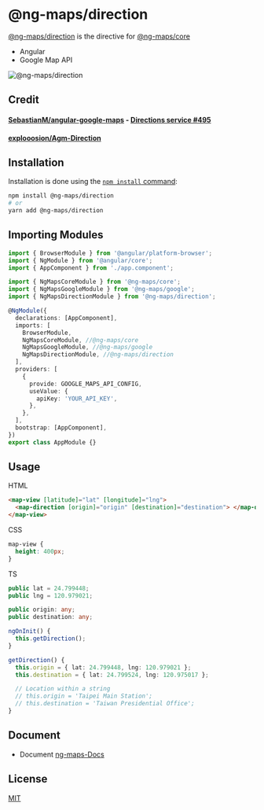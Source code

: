 # @ng-maps/direction

[@ng-maps/direction](https://github.com/@ng-maps/direction) is the directive for [@ng-maps/core](https://github.com/ng-maps/ng-maps)

- Angular
- Google Map API

![@ng-maps/direction](https://i.imgur.com/DCIoXqS.jpg)

## Credit

#### [SebastianM/angular-google-maps](https://github.com/SebastianM/angular-google-maps) - [Directions service #495](https://github.com/SebastianM/angular-google-maps/issues/495)

#### [explooosion/Agm-Direction](https://github.com/explooosion/Agm-Direction)

## Installation

Installation is done using the
[`npm install` command](https://docs.npmjs.com/getting-started/installing-npm-packages-locally):

```sh
npm install @ng-maps/direction
# or
yarn add @ng-maps/direction
```

## Importing Modules

```typescript
import { BrowserModule } from '@angular/platform-browser';
import { NgModule } from '@angular/core';
import { AppComponent } from './app.component';

import { NgMapsCoreModule } from '@ng-maps/core';
import { NgMapsGoogleModule } from '@ng-maps/google';
import { NgMapsDirectionModule } from '@ng-maps/direction';

@NgModule({
  declarations: [AppComponent],
  imports: [
    BrowserModule,
    NgMapsCoreModule, //@ng-maps/core
    NgMapsGoogleModule, //@ng-maps/google
    NgMapsDirectionModule, //@ng-maps/direction
  ],
  providers: [
    {
      provide: GOOGLE_MAPS_API_CONFIG,
      useValue: {
        apiKey: 'YOUR_API_KEY',
      },
    },
  ],
  bootstrap: [AppComponent],
})
export class AppModule {}
```

## Usage

HTML

```html
<map-view [latitude]="lat" [longitude]="lng">
  <map-direction [origin]="origin" [destination]="destination"> </map-direction>
</map-view>
```

CSS

```css
map-view {
  height: 400px;
}
```

TS

```typescript
public lat = 24.799448;
public lng = 120.979021;

public origin: any;
public destination: any;

ngOnInit() {
  this.getDirection();
}

getDirection() {
  this.origin = { lat: 24.799448, lng: 120.979021 };
  this.destination = { lat: 24.799524, lng: 120.975017 };

  // Location within a string
  // this.origin = 'Taipei Main Station';
  // this.destination = 'Taiwan Presidential Office';
}
```

## Document

- Document [ng-maps-Docs](https://github.com/ng-maps/ng-maps#packages)

## License

[MIT](http://opensource.org/licenses/MIT)
